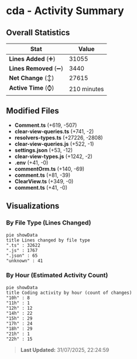 # cda - Activity Summary 

## Overall Statistics

| Stat                   | Value                                                             |
| ---------------------- | ----------------------------------------------------------------- |
| **Lines Added** (➕)   | 31055                                          |
| **Lines Removed** (➖) | 3440                                        |
| **Net Change** (↕)    | 27615                |
| **Active Time** (⌚)   | 210 minutes |


## Modified Files
- **Comment.ts** (+619, -507)
- **clear-view-queries.ts** (+741, -2)
- **resolvers-types.ts** (+27226, -2808)
- **clear-view-queries.js** (+522, -1)
- **settings.json** (+53, -12)
- **clear-view-types.js** (+1242, -2)
- **.env** (+41, -0)
- **commentOrm.ts** (+140, -69)
- **comment.ts** (+81, -39)
- **ClearView.ts** (+349, -0)
- **comment.ts** (+41, -0)

## Visualizations

### By File Type (Lines Changed)

```mermaid
pie showData
title Lines changed by file type
".ts" : 32622
".js" : 1767
".json" : 65
"unknown" : 41
```

### By Hour (Estimated Activity Count)

```mermaid
pie showData
title Coding activity by hour (count of changes)
"10h" : 8
"11h" : 1
"12h" : 12
"14h" : 22
"15h" : 29
"17h" : 24
"18h" : 29
"21h" : 1
"22h" : 15
```


> **Last Updated:** 31/07/2025, 22:24:59